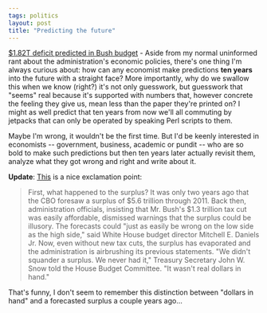 ```yaml
---
tags: politics
layout: post
title: "Predicting the future"
---
```




<a href="http://www.salon.com/tech/wire/2003/03/07/budget/index.html">$1.82T deficit predicted in Bush budget</a> - Aside from my normal uninformed rant about the administration's economic policies, there's one thing I'm always curious about: how can any economist make predictions <b>ten years</b> into the future with a straight face? More importantly, why do we swallow this when we know (right?) it's not only guesswork, but guesswork that "seems" real because it's supported with numbers that, however concrete the feeling they give us, mean less than the paper they're printed on? I might as well predict that ten years from now we'll all commuting by jetpacks that can only be operated by speaking Perl scripts to them.

<p>Maybe I'm wrong, it wouldn't be the first time. But I'd be keenly interested in economists -- government, business, academic or pundit -- who are so bold to make such predictions but then ten years later actually revisit them, analyze what they got wrong and right and write about it.</p>

<p><b>Update</b>: <a href="http://www.washingtonpost.com/wp-dyn/articles/A2845-2003Mar9.html">This</a> is a nice exclamation point:</p>

<blockquote>First, what happened to the surplus? It was only two years ago that the CBO foresaw a surplus of $5.6 trillion through 2011. Back then, administration officials, insisting that Mr. Bush's $1.3 trillion tax cut was easily affordable, dismissed warnings that the surplus could be illusory. The forecasts could "just as easily be wrong on the low side as the high side," said White House budget director Mitchell E. Daniels Jr. Now, even without new tax cuts, the surplus has evaporated and the administration is airbrushing its previous statements. "We didn't squander a surplus. We never had it," Treasury Secretary John W. Snow told the House Budget Committee. "It wasn't real dollars in hand."</blockquote>

<p>That's funny, I don't seem to remember this distinction between "dollars in hand" and a forecasted surplus a couple years ago...</p> 


